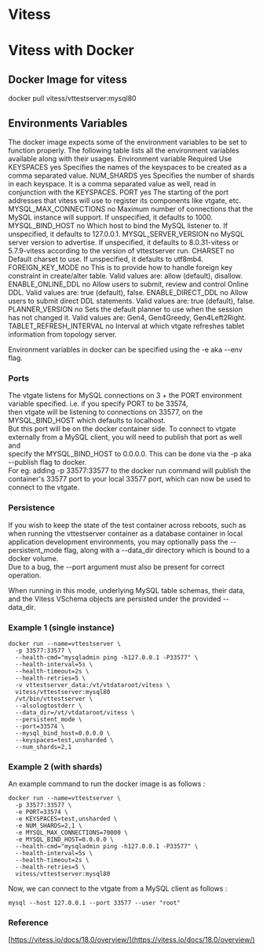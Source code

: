 # Vitess

# Vitess with Docker

## Docker Image for vitess
docker pull vitess/vttestserver:mysql80

## Environments Variables
The docker image expects some of the environment variables to be set to function properly. The following table lists all the environment variables available along with their usages.
Environment variable	Required	Use
KEYSPACES	yes	Specifies the names of the keyspaces to be created as a comma separated value.
NUM_SHARDS	yes	Specifies the number of shards in each keyspace. It is a comma separated value as well, read in conjunction with the KEYSPACES.
PORT	yes	The starting of the port addresses that vitess will use to register its components like vtgate, etc.
MYSQL_MAX_CONNECTIONS	no	Maximum number of connections that the MySQL instance will support. If unspecified, it defaults to 1000.
MYSQL_BIND_HOST	no	Which host to bind the MySQL listener to. If unspecified, it defaults to 127.0.0.1.
MYSQL_SERVER_VERSION	no	MySQL server version to advertise. If unspecified, it defaults to 8.0.31-vitess or 5.7.9-vitess according to the version of vttestserver run.
CHARSET	no	Default charset to use. If unspecified, it defaults to utf8mb4.
FOREIGN_KEY_MODE	no	This is to provide how to handle foreign key constraint in create/alter table. Valid values are: allow (default), disallow.
ENABLE_ONLINE_DDL	no	Allow users to submit, review and control Online DDL. Valid values are: true (default), false.
ENABLE_DIRECT_DDL	no	Allow users to submit direct DDL statements. Valid values are: true (default), false.
PLANNER_VERSION	no	Sets the default planner to use when the session has not changed it. Valid values are: Gen4, Gen4Greedy, Gen4Left2Right.
TABLET_REFRESH_INTERVAL	no	Interval at which vtgate refreshes tablet information from topology server.

Environment variables in docker can be specified using the -e aka --env flag.

### Ports
The vtgate listens for MySQL connections on 3 + the PORT environment variable specified. i.e. if you specify PORT to be 33574,  
then vtgate will be listening to connections on 33577, on the MYSQL_BIND_HOST which defaults to localhost.  
But this port will be on the docker container side. To connect to vtgate externally from a MySQL client, you will need to publish that port as well and  
specify the MYSQL_BIND_HOST to 0.0.0.0. This can be done via the -p aka --publish flag to docker.  
For eg: adding -p 33577:33577 to the docker run command will publish the container's 33577 port to your local 33577 port, which can now be used to connect to the vtgate.

### Persistence
If you wish to keep the state of the test container across reboots, such as when running the vttestserver container as a database container in local application development environments, you may optionally pass the --persistent_mode flag, along with a --data_dir directory which is bound to a docker volume.  
Due to a bug, the --port argument must also be present for correct operation.

When running in this mode, underlying MySQL table schemas, their data, and the Vitess VSchema objects are persisted under the provided --data_dir.

### Example 1 (single instance)
```
docker run --name=vttestserver \
  -p 33577:33577 \
  --health-cmd="mysqladmin ping -h127.0.0.1 -P33577" \
  --health-interval=5s \
  --health-timeout=2s \
  --health-retries=5 \
  -v vttestserver_data:/vt/vtdataroot/vitess \
  vitess/vttestserver:mysql80
  /vt/bin/vttestserver \
  --alsologtostderr \
  --data_dir=/vt/vtdataroot/vitess \
  --persistent_mode \
  --port=33574 \
  --mysql_bind_host=0.0.0.0 \
  --keyspaces=test,unsharded \
  --num_shards=2,1
```
### Example 2 (with shards)
An example command to run the docker image is as follows :

```
docker run --name=vttestserver \
  -p 33577:33577 \
  -e PORT=33574 \
  -e KEYSPACES=test,unsharded \
  -e NUM_SHARDS=2,1 \
  -e MYSQL_MAX_CONNECTIONS=70000 \
  -e MYSQL_BIND_HOST=0.0.0.0 \
  --health-cmd="mysqladmin ping -h127.0.0.1 -P33577" \
  --health-interval=5s \
  --health-timeout=2s \
  --health-retries=5 \
  vitess/vttestserver:mysql80
```
Now, we can connect to the vtgate from a MySQL client as follows :

`mysql --host 127.0.0.1 --port 33577 --user "root"`


### Reference
[https://vitess.io/docs/18.0/overview/](https://vitess.io/docs/18.0/overview/)
